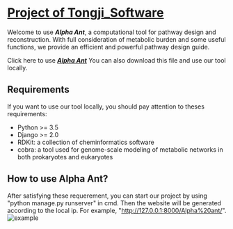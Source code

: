 # [Project of Tongji_Software](http://2018.igem.org/Team:Tongji-Software)

Welcome to use ***Alpha Ant***, a computational tool for pathway design and reconstruction. With full consideration of metabolic burden and some useful functions, we provide an efficient and powerful pathway design guide.

Click here to use [***Alpha Ant***](http://118.31.56.237:8099/Alpha%20ant/)
You can also download this file and use our tool locally.

## Requirements
  If you want to use our tool locally, you should pay attention to theses requirements:
  * Python >= 3.5
  * Django >= 2.0
  * RDKit: a collection of cheminformatics software
  * cobra: a tool used for genome-scale modeling of metabolic networks in both prokaryotes and eukaryotes

## How to use Alpha Ant?
  After satisfying these requerement, you can start our project by using "python manage.py runserver" in cmd. Then the website will be generated according to the local ip. For example, "http://127.0.0.1:8000/Alpha%20ant/".
  ![example](http://2018.igem.org/wiki/images/a/a1/T--Tongji-Software--django.png)
 
